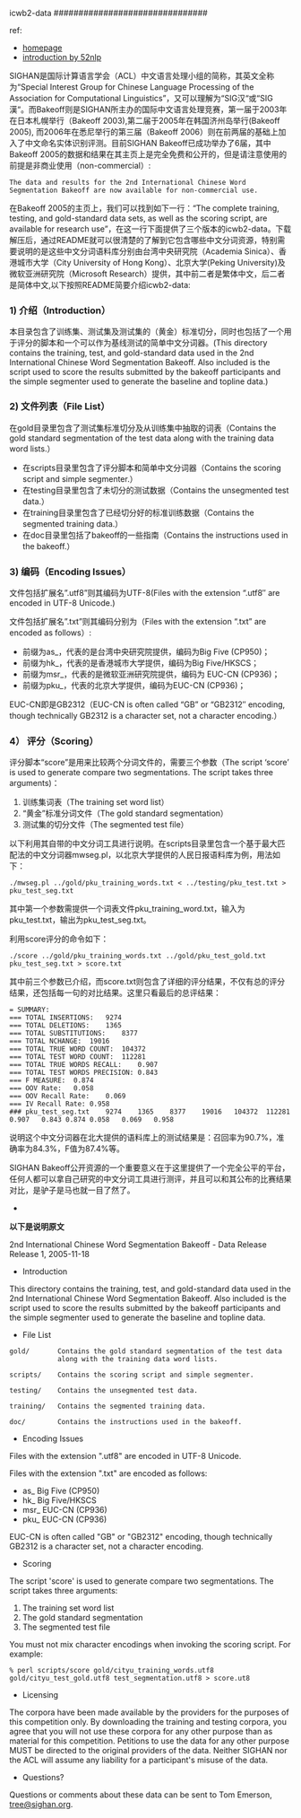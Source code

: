 icwb2-data
###############################

ref: 
+ [homepage](http://sighan.cs.uchicago.edu/bakeoff2005/)
+ [introduction by 52nlp](http://www.52nlp.cn/%E4%B8%AD%E6%96%87%E5%88%86%E8%AF%8D%E5%85%A5%E9%97%A8%E4%B9%8B%E8%B5%84%E6%BA%90)

SIGHAN是国际计算语言学会（ACL）中文语言处理小组的简称，其英文全称为“Special Interest Group for Chinese Language Processing of the Association for Computational Linguistics”，又可以理解为“SIG汉“或“SIG漢“。而Bakeoff则是SIGHAN所主办的国际中文语言处理竞赛，第一届于2003年在日本札幌举行（Bakeoff 2003),第二届于2005年在韩国济州岛举行(Bakeoff 2005), 而2006年在悉尼举行的第三届（Bakeoff 2006）则在前两届的基础上加入了中文命名实体识别评测。目前SIGHAN Bakeoff已成功举办了6届，其中Bakeoff 2005的数据和结果在其主页上是完全免费和公开的，但是请注意使用的前提是非商业使用（non-commercial）:


    The data and results for the 2nd International Chinese Word Segmentation Bakeoff are now available for non-commercial use.

在Bakeoff 2005的主页上，我们可以找到如下一行：“The complete training, testing, and gold-standard data sets, as well as the scoring script, are available for research use”，在这一行下面提供了三个版本的icwb2-data。下载解压后，通过README就可以很清楚的了解到它包含哪些中文分词资源，特别需要说明的是这些中文分词语料库分别由台湾中央研究院（Academia Sinica）、香港城市大学（City University of Hong Kong）、北京大学(Peking University)及微软亚洲研究院（Microsoft Research）提供，其中前二者是繁体中文，后二者是简体中文,以下按照README简要介绍icwb2-data:

### 1) 介绍（Introduction）

本目录包含了训练集、测试集及测试集的（黄金）标准切分，同时也包括了一个用于评分的脚本和一个可以作为基线测试的简单中文分词器。(This directory contains the training, test, and gold-standard data used in the 2nd International Chinese Word Segmentation Bakeoff. Also included is the script used to score the results submitted by the bakeoff participants and the simple segmenter used to generate the baseline and topline data.)

### 2) 文件列表（File List）

在gold目录里包含了测试集标准切分及从训练集中抽取的词表（Contains the gold standard segmentation of the test data along with the training data word lists.）

+ 在scripts目录里包含了评分脚本和简单中文分词器（Contains the scoring script and simple segmenter.）
+ 在testing目录里包含了未切分的测试数据（Contains the unsegmented test data.）
+ 在training目录里包含了已经切分好的标准训练数据（Contains the segmented training data.）
+ 在doc目录里包括了bakeoff的一些指南（Contains the instructions used in the bakeoff.）

### 3) 编码（Encoding Issues）

文件包括扩展名”.utf8”则其编码为UTF-8(Files with the extension “.utf8″ are encoded in UTF-8 Unicode.)

文件包括扩展名”.txt”则其编码分别为（Files with the extension “.txt” are encoded as follows）:

+ 前缀为as\_，代表的是台湾中央研究院提供，编码为Big Five (CP950)；
+ 前缀为hk\_，代表的是香港城市大学提供，编码为Big Five/HKSCS；
+ 前缀为msr\_，代表的是微软亚洲研究院提供，编码为 EUC-CN (CP936)；
+ 前缀为pku\_，代表的北京大学提供，编码为EUC-CN (CP936)；

EUC-CN即是GB2312（EUC-CN is often called “GB” or “GB2312″ encoding, though technically GB2312 is a character set, not a character encoding.）

### 4） 评分（Scoring）

评分脚本“score”是用来比较两个分词文件的，需要三个参数（The script ‘score’ is used to generate compare two segmentations. The script takes three arguments)：

1. 训练集词表（The training set word list）
2. “黄金”标准分词文件（The gold standard segmentation）
3. 测试集的切分文件（The segmented test file）
　

以下利用其自带的中文分词工具进行说明。在scripts目录里包含一个基于最大匹配法的中文分词器mwseg.pl，以北京大学提供的人民日报语料库为例，用法如下：

```
./mwseg.pl ../gold/pku_training_words.txt < ../testing/pku_test.txt > pku_test_seg.txt
```

其中第一个参数需提供一个词表文件pku_training_word.txt，输入为pku\_test.txt，输出为pku\_test\_seg.txt。

利用score评分的命令如下：

```
./score ../gold/pku_training_words.txt ../gold/pku_test_gold.txt pku_test_seg.txt > score.txt
```

其中前三个参数已介绍，而score.txt则包含了详细的评分结果，不仅有总的评分结果，还包括每一句的对比结果。这里只看最后的总评结果：

```
= SUMMARY:
=== TOTAL INSERTIONS:	9274
=== TOTAL DELETIONS:	1365
=== TOTAL SUBSTITUTIONS:	8377
=== TOTAL NCHANGE:	19016
=== TOTAL TRUE WORD COUNT:	104372
=== TOTAL TEST WORD COUNT:	112281
=== TOTAL TRUE WORDS RECALL:	0.907
=== TOTAL TEST WORDS PRECISION:	0.843
=== F MEASURE:	0.874
=== OOV Rate:	0.058
=== OOV Recall Rate:	0.069
=== IV Recall Rate:	0.958
###	pku_test_seg.txt	9274	1365	8377	19016	104372	112281	0.907	0.843 0.874	0.058	0.069	0.958
```

说明这个中文分词器在北大提供的语料库上的测试结果是：召回率为90.7%，准确率为84.3%，F值为87.4%等。

SIGHAN Bakeoff公开资源的一个重要意义在于这里提供了一个完全公平的平台，任何人都可以拿自己研究的中文分词工具进行测评，并且可以和其公布的比赛结果对比，是驴子是马也就一目了然了。



-

**以下是说明原文**

2nd International Chinese Word Segmentation Bakeoff - Data Release
Release 1, 2005-11-18

* Introduction

This directory contains the training, test, and gold-standard data used in the 2nd International Chinese Word Segmentation Bakeoff. Also included is the script used to score the results submitted by the bakeoff participants and the simple segmenter used to generate the baseline and topline data.

* File List

```
gold/       Contains the gold standard segmentation of the test data
            along with the training data word lists.

scripts/    Contains the scoring script and simple segmenter.

testing/    Contains the unsegmented test data.

training/   Contains the segmented training data.

doc/        Contains the instructions used in the bakeoff.
```

* Encoding Issues

Files with the extension ".utf8" are encoded in UTF-8 Unicode.

Files with the extension ".txt" are encoded as follows:

+ as_    Big Five (CP950)
+ hk_    Big Five/HKSCS
+ msr_   EUC-CN (CP936)
+ pku_   EUC-CN (CP936)

EUC-CN is often called "GB" or "GB2312" encoding, though technically GB2312 is a character set, not a character encoding.

* Scoring

The script 'score' is used to generate compare two segmentations. The script takes three arguments:

1. The training set word list
2. The gold standard segmentation
3. The segmented test file

You must not mix character encodings when invoking the scoring
script. For example:

```
% perl scripts/score gold/cityu_training_words.utf8 gold/cityu_test_gold.utf8 test_segmentation.utf8 > score.ut8
```

* Licensing

The corpora have been made available by the providers for the purposes of this competition only. By downloading the training and testing corpora, you agree that you will not use these corpora for any other purpose than as material for this competition. Petitions to use the data for any other purpose MUST be directed to the original providers of the data. Neither SIGHAN nor the ACL will assume any liability for a participant's misuse of the data.

* Questions?

Questions or comments about these data can be sent to Tom Emerson, tree@sighan.org.

